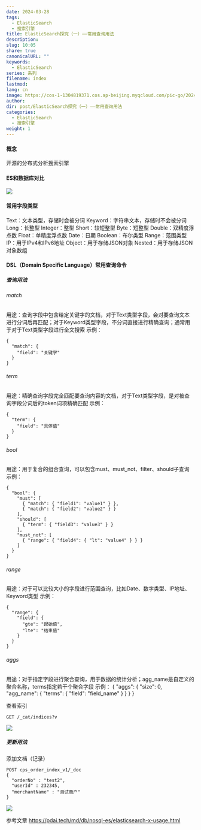 ```yaml
---
date: 2024-03-28
tags:
  - ElasticSearch
  - 搜索引擎
title: ElasticSearch探究（一）——常用查询用法
description: 
slug: 10:05
share: true
canonicalURL: ""
keywords:
  - ElasticSearch
series: 系列
filename: index
lastmod: 
lang: cn
image: https://cos-1-1304819371.cos.ap-beijing.myqcloud.com/pic-go/20240328000829.png?imageSlim
author: 
dir: post/ElasticSearch探究（一）——常用查询用法
categories:
  - ElasticSearch
  - 搜索引擎
weight: 1
---
```

#### 概念
开源的分布式分析搜索引擎
#### ES和数据库对比
![](https://cos-1-1304819371.cos.ap-beijing.myqcloud.com/pic-go/20240328000829.png?imageSlim)
#### 常用字段类型
Text：文本类型，存储时会被分词
Keyword：字符串文本，存储时不会被分词
Long：长整型
Integer：整型
Short：较短整型
Byte：短整型
Double：双精度浮点数
Float：单精度浮点数
Date：日期
Boolean：布尔类型
Range：范围类型
IP：用于IPv4和IPv6地址
Object：用于存储JSON对象
Nested：用于存储JSON对象数组

#### DSL（Domain Specific Language）常用查询命令
##### 查询用法
###### match
用途：查询字段中包含给定关键字的文档，对于Text类型字段，会对要查询文本进行分词后再匹配；对于Keyword类型字段，不分词直接进行精确查询；通常用于对于Text类型字段进行全文搜索
示例：
```
{
  "match": {
    "field": "关键字"
  }
}
```
###### term
用途：精确查询字段完全匹配要查询内容的文档，对于Text类型字段，是对被查询字段分词后的token词项精确匹配
示例：
```
{
  "term": {
    "field": "具体值"
  }
}
```
###### bool
用途：用于复合的组合查询，可以包含must、must_not、filter、should子查询
示例：
```
{
  "bool": {
    "must": [
      { "match": { "field1": "value1" } },
      { "match": { "field2": "value2" } }
    ],
    "should": [
      { "term": { "field3": "value3" } }
    ],
    "must_not": [
      { "range": { "field4": { "lt": "value4" } } }
    ]
  }
}
```
###### range
用途：对于可以比较大小的字段进行范围查询，比如Date、数字类型、IP地址、Keyword类型
示例：
```
{
  "range": {
    "field": {
      "gte": "起始值",
      "lte": "结束值"
    }
  }
}
```
###### aggs
用途：对于指定字段进行聚合查询，用于数据的统计分析；agg_name是自定义的聚合名称，terms指定若干个聚合字段
示例：
{
  "aggs": {
    "size": 0, 
    "agg_name": {
      "terms": {
        "field": "field_name"
      }
    }
  }
}

查看索引
```
GET /_cat/indices?v
```
![](https://cos-1-1304819371.cos.ap-beijing.myqcloud.com/pic-go/20240328135356.png?imageSlim)
##### 更新用法
添加文档（记录）
```
POST cps_order_index_v1/_doc
{
  "orderNo" : "test2",
  "userId" : 232345,
  "merchantName" : "测试商户"
}
```
![](https://cos-1-1304819371.cos.ap-beijing.myqcloud.com/pic-go/20240328135109.png?imageSlim)


参考文章
https://pdai.tech/md/db/nosql-es/elasticsearch-x-usage.html